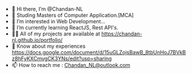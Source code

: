 - 👋 Hi there, I’m @Chandan-NL 
- 🔰 Studing Masters of Computer Application.[MCA]
- 👀 I’m interested in Web Development...
- 🌱 I’m currently learning ReactJS, Rest API's.
- 👨‍💻 All of my projects are available at https://chandan-nl.github.io/portfolio/
- 📄 Know about my experiences https://docs.google.com/document/d/15uGLZojsBawB_8tbUnHoJ7BVkBz8hFyKXCmvgCK3YNs/edit?usp=sharing
- 📫 How to reach me : Chandan_NL@outlook.com

<!---
Chandan-NL/Chandan-NL is a ✨ special ✨ repository because its `README.md` (this file) appears on your GitHub profile.
You can click the Preview link to take a look at your changes.
--->
